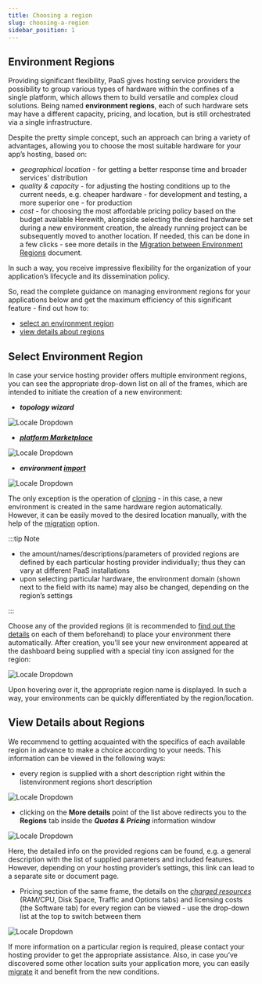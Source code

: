 ```yaml
---
title: Choosing a region
slug: choosing-a-region
sidebar_position: 1
---
```


## Environment Regions

Providing significant flexibility, PaaS gives hosting service providers the possibility to group various types of hardware within the confines of a single platform, which allows them to build versatile and complex cloud solutions. Being named **environment regions**, each of such hardware sets may have a different capacity, pricing, and location, but is still orchestrated via a single infrastructure.

Despite the pretty simple concept, such an approach can bring a variety of advantages, allowing you to choose the most suitable hardware for your app’s hosting, based on:

- _geographical location_ - for getting a better response time and broader services' distribution
- _quality & capacity_ - for adjusting the hosting conditions up to the current needs, e.g. cheaper hardware - for development and testing, a more superior one - for production
- _cost_ - for choosing the most affordable pricing policy based on the budget available
  Herewith, alongside selecting the desired hardware set during a new environment creation, the already running project can be subsequently moved to another location. If needed, this can be done in a few clicks - see more details in the [Migration between Environment Regions](/docs/environment-management/environment-regions/migration-between-regions) document.

In such a way, you receive impressive flexibility for the organization of your application’s lifecycle and its dissemination policy.

So, read the complete guidance on managing environment regions for your applications below and get the maximum efficiency of this significant feature - find out how to:

- [select an environment region](/docs/EnvironmentManagement/Environment%20Regions/Choosing%20a%20Region#select-environment-region)
- [view details about regions](/docs/EnvironmentManagement/Environment%20Regions/Choosing%20a%20Region#view-details-about-regions)

## Select Environment Region

In case your service hosting provider offers multiple environment regions, you can see the appropriate drop-down list on all of the frames, which are intended to initiate the creation of a new environment:

- **_topology wizard_**

<div style={{
    display:'flex',
    justifyContent: 'center',
    margin: '0 0 1rem 0'
}}>

![Locale Dropdown](./img/ChoosingARegion/01-topology-wizard-select-region.png)

</div>

- **_[platform Marketplace](/docs/deployment-tools/cloud-scripting-&-jps/marketplace)_**

<div style={{
    display:'flex',
    justifyContent: 'center',
    margin: '0 0 1rem 0'
}}>

![Locale Dropdown](./img/ChoosingARegion/02-platform-marketplace-select-region.png)

</div>

- **_environment [import](/docs/environment-management/environment-export-and-import/environment-import)_**

<div style={{
    display:'flex',
    justifyContent: 'center',
    margin: '0 0 1rem 0'
}}>

![Locale Dropdown](./img/ChoosingARegion/03-environment-import-select-region.png)

</div>

The only exception is the operation of [cloning](/docs/environment-management/cloning-environment) - in this case, a new environment is created in the same hardware region automatically. However, it can be easily moved to the desired location manually, with the help of the [migration](/docs/environment-management/environment-regions/migration-between-regions) option.

:::tip Note

- the amount/names/descriptions/parameters of provided regions are defined by each particular hosting provider individually; thus they can vary at different PaaS installations
- upon selecting particular hardware, the environment domain (shown next to the field with its name) may also be changed, depending on the region’s settings

:::

Choose any of the provided regions (it is recommended to [find out the details](/docs/environment-management/environment-regions/choosing-a-region) on each of them beforehand) to place your environment there automatically. After creation, you’ll see your new environment appeared at the dashboard being supplied with a special tiny icon assigned for the region:

<div style={{
    display:'flex',
    justifyContent: 'center',
    margin: '0 0 1rem 0'
}}>

![Locale Dropdown](./img/ChoosingARegion/04-view-environment-regions-in-dashboard.png)

</div>

Upon hovering over it, the appropriate region name is displayed. In such a way, your environments can be quickly differentiated by the region/location.

## View Details about Regions

We recommend to getting acquainted with the specifics of each available region in advance to make a choice according to your needs. This information can be viewed in the following ways:

- every region is supplied with a short description right within the listenvironment regions short description

<div style={{
    display:'flex',
    justifyContent: 'center',
    margin: '0 0 1rem 0'
}}>

![Locale Dropdown](./img/ChoosingARegion/05-environment-regions-short-description.png)

</div>

- clicking on the **More details** point of the list above redirects you to the **Regions** tab inside the **_Quotas & Pricing_** information window

<div style={{
    display:'flex',
    justifyContent: 'center',
    margin: '0 0 1rem 0'
}}>

![Locale Dropdown](./img/ChoosingARegion/06-available-regions-detailed-overview.png)

</div>

Here, the detailed info on the provided regions can be found, e.g. a general description with the list of supplied parameters and included features. However, depending on your hosting provider’s settings, this link can lead to a separate site or document page.

- Pricing section of the same frame, the details on the _[charged resources](/docs/Account&Pricing/Resource%20Charging/Charged%20Resources)_ (RAM/CPU, Disk Space, Traffic and Options tabs) and licensing costs (the Software tab) for every region can be viewed - use the drop-down list at the top to switch between them

<div style={{
    display:'flex',
    justifyContent: 'center',
    margin: '0 0 1rem 0'
}}>

![Locale Dropdown](./img/ChoosingARegion/07-environment-regions-pricing.png)

</div>

If more information on a particular region is required, please contact your hosting provider to get the appropriate assistance. Also, in case you’ve discovered some other location suits your application more, you can easily [migrate](/docs/environment-management/environment-regions/migration-between-regions) it and benefit from the new conditions.
